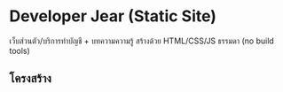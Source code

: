 # Developer Jear (Static Site)

เว็บส่วนตัว/บริการทำบัญชี + บทความความรู้ สร้างด้วย HTML/CSS/JS ธรรมดา (no build tools)

## โครงสร้าง